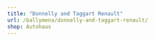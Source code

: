 ```yaml
---
title: "Donnelly and Taggart Renault"
url: /ballymena/donnelly-and-taggart-renault/
shop: Autohaus
---
```

